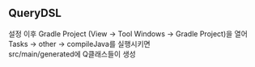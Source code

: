 <h2>QueryDSL</h2>

설정 이후
Gradle Project (View -> Tool Windows -> Gradle Project)을 열어 <br>
Tasks -> other -> compileJava를 실행시키면 <br>
src/main/generated에 Q클래스들이 생성
